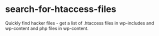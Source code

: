# search-for-htaccess-files
Quickly find hacker files - get a list of .htaccess files in wp-includes and wp-content and php files in wp-content.
